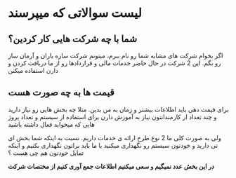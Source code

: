 # لیست سوالاتی که میپرسند

## شما با چه شرکت هایی کار کردین؟

اگر بخوام شرکت های مشابه شما رو نام ببرم، میتونم شرکت سازه یاران و آرمان ساز رو بگم. این 2 شرکت در حال حاضر خدمات مالی و قراردادها رو از ما دریافت کردن و دارن استفاده میکنن

## قیمت ها به چه صورت هست

برای قیمت دهی باید اطلاعات بیشتر و زمان به من بدین. مثلا چه بخش هایی رو نیاز دارید و چند تعداد از کارمندانتون نیاز به آموزش دارن برای استفاده از سیستم و تعداد پروژ هایی که میخواید فعال داشته باشید

ولی به صورت کلی ما 2 نوع طرح ارائه ی خدمات داریم. نسبت به اینکه شما بخش ای تی دارید و خودتون سیستم رو نگهداری میکنید یا ما باید براتون نگهداری بکنیم و اینکه تمایل خودتون هم چی هست ؟

**در این بخش عدد نمیگیم و سعی میکنیم اطلاعات جمع آوری کنیم از مختصات شرکت**

